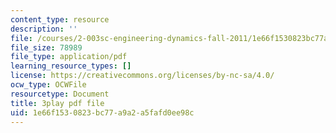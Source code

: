 ```yaml
---
content_type: resource
description: ''
file: /courses/2-003sc-engineering-dynamics-fall-2011/1e66f1530823bc77a9a2a5fafd0ee98c_zNCBDrnT05E.pdf
file_size: 78989
file_type: application/pdf
learning_resource_types: []
license: https://creativecommons.org/licenses/by-nc-sa/4.0/
ocw_type: OCWFile
resourcetype: Document
title: 3play pdf file
uid: 1e66f153-0823-bc77-a9a2-a5fafd0ee98c
---
```

